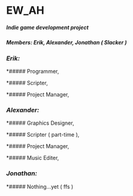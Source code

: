 # EW_AH
##### Indie game development project

##### Members: Erik, Alexander, Jonathan ( Slacker ) 

### *Erik:*

*##### Programmer,

*##### Scripter,

*##### Project Manager,

### *Alexander:* 

*##### Graphics Designer,

*##### Scripter ( part-time ),

*##### Project Manager,

*##### Music Editer, 


### *Jonathan:* 

*##### Nothing...yet ( ffs ) 


